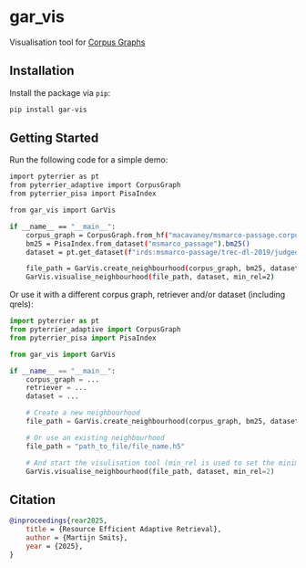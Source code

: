 # gar_vis
Visualisation tool for [Corpus Graphs](https://arxiv.org/abs/2208.08942)

## Installation
Install the package via `pip`:
```bash
pip install gar-vis
```

## Getting Started

Run the following code for a simple demo:
```bash
import pyterrier as pt
from pyterrier_adaptive import CorpusGraph
from pyterrier_pisa import PisaIndex

from gar_vis import GarVis

if __name__ == "__main__":
    corpus_graph = CorpusGraph.from_hf("macavaney/msmarco-passage.corpusgraph.bm25.128")
    bm25 = PisaIndex.from_dataset("msmarco_passage").bm25()
    dataset = pt.get_dataset(f"irds:msmarco-passage/trec-dl-2019/judged")

    file_path = GarVis.create_neighbourhood(corpus_graph, bm25, dataset)
    GarVis.visualise_neighbourhood(file_path, dataset, min_rel=2)
```

Or use it with a different corpus graph, retriever and/or dataset (including qrels):
```python
import pyterrier as pt
from pyterrier_adaptive import CorpusGraph
from pyterrier_pisa import PisaIndex

from gar_vis import GarVis

if __name__ == "__main__":
    corpus_graph = ...
    retriever = ...
    dataset = ...

    # Create a new neighbourhood
    file_path = GarVis.create_neighbourhood(corpus_graph, bm25, dataset, k=num_neighbours, run_id="file_name", save_dir = "path_to_file")

    # Or use an existing neighbourhood
    file_path = "path_to_file/file_name.h5"

    # And start the visulisation tool (min_rel is used to set the minimum relevance label to consider the document relevant)
    GarVis.visualise_neighbourhood(file_path, dataset, min_rel=2)
```

## Citation
```bibtex
@inproceedings{rear2025,
    title = {Resource Efficient Adaptive Retrieval},
    author = {Martijn Smits},
    year = {2025},
}
```